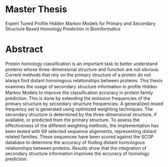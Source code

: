 # Master Thesis
Expert Tuned Profile Hidden Markov Models for Primary and Secondary Structure Based Homology Prediction in Bioinformatics

# Abstract

Protein homology classiﬁcation is an important task to better understand proteins whose three-dimensional structure and function are not obvious. Current methods that rely on the primary structure of a protein do not always ﬁnd distant homologous relationships between proteins. This thesis examines the usage of secondary structure information in proﬁle Hidden Markov Models to improve the classiﬁcation accuracy in protein family prediction. This is done by extending the emission frequencies of the primary structure by secondary structure frequencies. A generalized mixed frequency set is generated using optimized weighting techniques. The secondary structure is determined by the three-dimensional structure, if available, or predicted from the primary structure. To assess the eﬀectiveness of the diﬀerent weighting methods, the implementation has been tested with 69 selected sequence alignments, representing distant related families. These sequences have been scored against the SCOP database to determine the accuracy of ﬁnding distant homologous relationships between proteins. Results show that the integration of secondary structure information improves the accuracy of homology prediction.